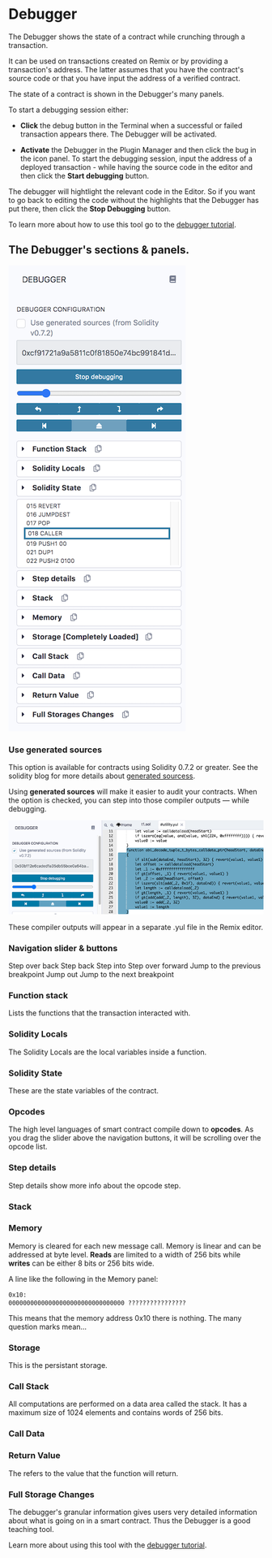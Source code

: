 Debugger
========

The Debugger shows the state of a contract while crunching through a transaction.  

It can be used on transactions created on Remix or by providing a transaction's address.  The latter assumes that you have the contract's source code or that you have input the address of a verified contract.

The state of a contract is shown in the Debugger's many panels.


To start a debugging session either:
 * **Click** the debug button in the Terminal when a successful or failed transaction appears there. The Debugger will be activated.

 * **Activate** the Debugger in the Plugin Manager and then click the bug in the icon panel. To start the debugging session, input the address of a deployed transaction - while having the source code in the editor and then click the **Start debugging** button.

 The debugger will hightlight the relevant code in the Editor.  So if you want to go back to editing the code without the highlights that the Debugger has put there, then click the **Stop Debugging** button.

To learn more about how to use this tool go to the [debugger tutorial](tutorial_debug.html).

## The Debugger's sections & panels.
![](images/a-debugger-overview.png)

### Use generated sources
This option is available for contracts using Solidity 0.7.2 or greater. See the solidity blog for more details about [generated sourcess](https://blog.soliditylang.org/2020/09/28/solidity-0.7.2-release-announcement/#notable-new-features).

Using **generated sources** will make it easier to audit your contracts.  When the option is checked, you can step into those compiler outputs — while debugging. 

![](images/a-debug-use-gen-sources.png)

These compiler outputs will appear in a separate .yul file in the Remix editor.

### Navigation slider & buttons
Step over back 
Step back
Step into
Step over forward
Jump to the previous breakpoint
Jump out
Jump to the next breakpoint





### Function stack
Lists the functions that the transaction interacted with.
### Solidity Locals
The Solidity Locals are the local variables inside a function.

### Solidity State
These are the state variables of the contract.

### Opcodes
The high level languages of smart contract compile down to **opcodes**.  As you drag the slider above the navigation buttons, it will be scrolling over the opcode list. 
### Step details
Step details show more info about the opcode step.  
### Stack

### Memory
Memory is cleared for each new message call. Memory is linear and can be addressed at byte level. **Reads** are limited to a width of 256 bits while **writes** can be either 8 bits or 256 bits wide. 

A line like the following in the Memory panel:
```
0x10:
00000000000000000000000000000000 ????????????????
```
This means that the memory address 0x10 there is nothing.  The many question marks mean...

### Storage
This is the persistant storage.
### Call Stack
All computations are performed on a data area called the stack. It has a maximum size of 1024 elements and contains words of 256 bits.
### Call Data

### Return Value
The refers to the value that the function will return.
### Full Storage Changes



The debugger's granular information gives users very detailed information about what is going on in a smart contract.  Thus the Debugger is a good teaching tool.

Learn more about using this tool with the [debugger tutorial](tutorial_debug.html).
